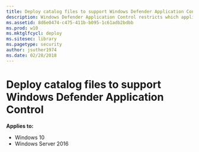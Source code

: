 ```yaml
---
title: Deploy catalog files to support Windows Defender Application Control (Windows 10)
description: Windows Defender Application Control restricts which applications users are allowed to run and the code that runs in the system core.
ms.assetid: 8d6e0474-c475-411b-b095-1c61adb2bdbb
ms.prod: w10
ms.mktglfcycl: deploy
ms.sitesec: library
ms.pagetype: security
author: jsuther1974
ms.date: 02/28/2018
---
```


# Deploy catalog files to support Windows Defender Application Control   

**Applies to:**

-   Windows 10
-   Windows Server 2016